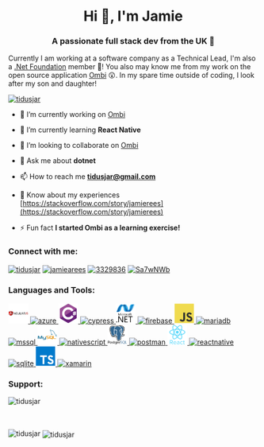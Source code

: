 <h1 align="center">Hi 👋, I'm Jamie</h1>
<h3 align="center">A passionate full stack dev from the UK 🚀</h3>

<p>Currently I am working at a software company as a Technical Lead, I'm also a <a href="https://dotnetfoundation.org/">.Net Foundation</a> member 🎉! You also may know me from my work on the open source application <a href="https://ombi.io">Ombi</a> 😲. In my spare time outside of coding, I look after my son and daughter!
</p>

<p align="left"> <a href="https://twitter.com/tidusjar" target="blank"><img src="https://img.shields.io/twitter/follow/tidusjar?logo=twitter&style=for-the-badge" alt="tidusjar" /></a> </p>

- 🔭 I’m currently working on [Ombi](https://github.com/ombi-app/ombi)

- 🌱 I’m currently learning **React Native**

- 👯 I’m looking to collaborate on [Ombi](https://github.com/ombi-app/ombi)

- 💬 Ask me about **dotnet**

- 📫 How to reach me **tidusjar@gmail.com**

- 📄 Know about my experiences [https://stackoverflow.com/story/jamierees](https://stackoverflow.com/story/jamierees)

- ⚡ Fun fact **I started Ombi as a learning exercise!**

<h3 align="left">Connect with me:</h3>
<p align="left">
<a href="https://twitter.com/tidusjar" target="blank"><img align="center" src="https://raw.githubusercontent.com/rahuldkjain/github-profile-readme-generator/master/src/images/icons/Social/twitter.svg" alt="tidusjar" height="30" width="40" /></a>
<a href="https://linkedin.com/in/jamiearees" target="blank"><img align="center" src="https://raw.githubusercontent.com/rahuldkjain/github-profile-readme-generator/master/src/images/icons/Social/linked-in-alt.svg" alt="jamiearees" height="30" width="40" /></a>
<a href="https://stackoverflow.com/users/3329836" target="blank"><img align="center" src="https://raw.githubusercontent.com/rahuldkjain/github-profile-readme-generator/master/src/images/icons/Social/stack-overflow.svg" alt="3329836" height="30" width="40" /></a>
<a href="https://discord.gg/Sa7wNWb" target="blank"><img align="center" src="https://raw.githubusercontent.com/rahuldkjain/github-profile-readme-generator/master/src/images/icons/Social/discord.svg" alt="Sa7wNWb" height="30" width="40" /></a>
</p>

<h3 align="left">Languages and Tools:</h3>
<p align="left"> <a href="https://angular.io" target="_blank"> <img src="https://raw.githubusercontent.com/devicons/devicon/master/icons/angularjs/angularjs-original-wordmark.svg" alt="angularjs" width="40" height="40"/> </a> <a href="https://azure.microsoft.com/en-in/" target="_blank"> <img src="https://www.vectorlogo.zone/logos/microsoft_azure/microsoft_azure-icon.svg" alt="azure" width="40" height="40"/> </a> <a href="https://www.w3schools.com/cs/" target="_blank"> <img src="https://raw.githubusercontent.com/devicons/devicon/master/icons/csharp/csharp-original.svg" alt="csharp" width="40" height="40"/> </a> <a href="https://www.cypress.io" target="_blank"> <img src="https://raw.githubusercontent.com/simple-icons/simple-icons/6e46ec1fc23b60c8fd0d2f2ff46db82e16dbd75f/icons/cypress.svg" alt="cypress" width="40" height="40"/> </a> <a href="https://dotnet.microsoft.com/" target="_blank"> <img src="https://raw.githubusercontent.com/devicons/devicon/master/icons/dot-net/dot-net-original-wordmark.svg" alt="dotnet" width="40" height="40"/> </a> <a href="https://firebase.google.com/" target="_blank"> <img src="https://www.vectorlogo.zone/logos/firebase/firebase-icon.svg" alt="firebase" width="40" height="40"/> </a> <a href="https://developer.mozilla.org/en-US/docs/Web/JavaScript" target="_blank"> <img src="https://raw.githubusercontent.com/devicons/devicon/master/icons/javascript/javascript-original.svg" alt="javascript" width="40" height="40"/> </a> <a href="https://mariadb.org/" target="_blank"> <img src="https://www.vectorlogo.zone/logos/mariadb/mariadb-icon.svg" alt="mariadb" width="40" height="40"/> </a> <a href="https://www.microsoft.com/en-us/sql-server" target="_blank"> <img src="https://cdn.worldvectorlogo.com/logos/microsoft-sql-server.svg" alt="mssql" width="40" height="40"/> </a> <a href="https://www.mysql.com/" target="_blank"> <img src="https://raw.githubusercontent.com/devicons/devicon/master/icons/mysql/mysql-original-wordmark.svg" alt="mysql" width="40" height="40"/> </a> <a href="https://nativescript.org/" target="_blank"> <img src="https://raw.githubusercontent.com/detain/svg-logos/780f25886640cef088af994181646db2f6b1a3f8/svg/nativescript.svg" alt="nativescript" width="40" height="40"/> </a> <a href="https://www.postgresql.org" target="_blank"> <img src="https://raw.githubusercontent.com/devicons/devicon/master/icons/postgresql/postgresql-original-wordmark.svg" alt="postgresql" width="40" height="40"/> </a> <a href="https://postman.com" target="_blank"> <img src="https://www.vectorlogo.zone/logos/getpostman/getpostman-icon.svg" alt="postman" width="40" height="40"/> </a> <a href="https://reactjs.org/" target="_blank"> <img src="https://raw.githubusercontent.com/devicons/devicon/master/icons/react/react-original-wordmark.svg" alt="react" width="40" height="40"/> </a> <a href="https://reactnative.dev/" target="_blank"> <img src="https://reactnative.dev/img/header_logo.svg" alt="reactnative" width="40" height="40"/> </a> <a href="https://www.sqlite.org/" target="_blank"> <img src="https://www.vectorlogo.zone/logos/sqlite/sqlite-icon.svg" alt="sqlite" width="40" height="40"/> </a> <a href="https://www.typescriptlang.org/" target="_blank"> <img src="https://raw.githubusercontent.com/devicons/devicon/master/icons/typescript/typescript-original.svg" alt="typescript" width="40" height="40"/> </a> <a href="https://dotnet.microsoft.com/apps/xamarin" target="_blank"> <img src="https://raw.githubusercontent.com/detain/svg-logos/780f25886640cef088af994181646db2f6b1a3f8/svg/xamarin.svg" alt="xamarin" width="40" height="40"/> </a> </p>

<h3 align="left">Support:</h3>
<p><a href="https://www.buymeacoffee.com/tidusjar"> <img align="left" src="https://cdn.buymeacoffee.com/buttons/v2/default-yellow.png" height="50" width="210" alt="tidusjar" /></a></p><br><br><br>


<p><img align="left" src="https://github-readme-stats.vercel.app/api/top-langs?username=tidusjar&show_icons=true&theme=dark&locale=en&layout=compact" alt="tidusjar" /></p>

<p>&nbsp;<img align="center" src="https://github-readme-stats.vercel.app/api?username=tidusjar&show_icons=true&theme=dark&locale=en" alt="tidusjar" /></p>
